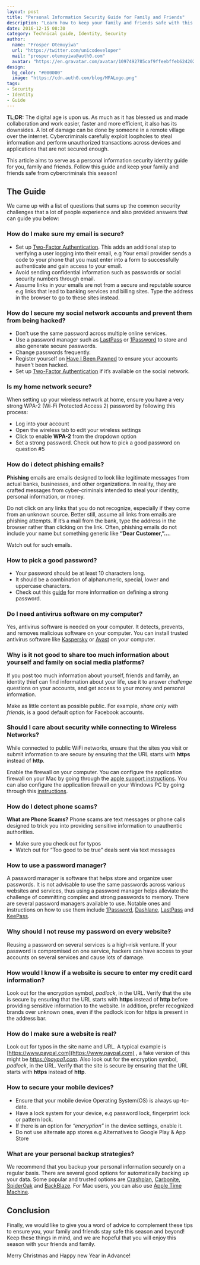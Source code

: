 ```yaml
---
layout: post
title: "Personal Information Security Guide for Family and Friends"
description: "Learn how to keep your family and friends safe with this personal information security identity guide"
date: 2016-12-15 08:30
category: Technical guide, Identity, Security
author:
  name: "Prosper Otemuyiwa"
  url: "https://twitter.com/unicodeveloper"
  mail: "prosper.otemuyiwa@auth0.com"
  avatar: "https://en.gravatar.com/avatar/1097492785caf9ffeebffeb624202d8f?s=200"
design:
  bg_color: "#000000"
  image: "https://cdn.auth0.com/blog/MFALogo.png"
tags:
- Security
- Identity
- Guide
---
```


**TL;DR:** The digital age is upon us. As much as it has blessed us and made collaboration and work easier, faster and more efficient, it also has its downsides. A lot of damage can be done by someone in a remote village over the internet. Cybercriminals carefully exploit loopholes to steal information and perform unauthorized transactions across devices and applications that are not secured enough.

This article aims to serve as a personal information security identity guide for you, family and friends. Follow this guide and keep your family and friends safe from cybercriminals this season!


## The Guide

We came up with a list of questions that sums up the common security challenges that a lot of people experience and also provided answers that can guide you below:

### How do I make sure my email is secure?

* Set up [Two-Factor Authentication](https://auth0.com/learn/two-factor-authentication/). This adds an additional step to verifying a user logging into their email, e.g Your email provider sends a code to your phone that you must enter into a form to successfully authenticate and gain access to your email.
* Avoid sending confidential information such as passwords or social security numbers through email.
* Assume links in your emails are not from a secure and reputable source e.g links that lead to banking services and billing sites. Type the address in the browser to go to these sites instead.

### How do I secure my social network accounts and prevent them from being hacked?

* Don’t use the same password across multiple online services.
* Use a password manager such as [LastPass](https://www.lastpass.com) or [1Password](https://1password.com) to store and also generate secure passwords.
* Change passwords frequently.
* Register yourself on [Have I Been Pawned](https://haveibeenpwned.com) to ensure your accounts haven't been hacked.
* Set up [Two-Factor Authentication](https://auth0.com/learn/two-factor-authentication) if it’s available on the social network.

### Is my home network secure?

When setting up your wireless network at home, ensure you have a very strong WPA-2 (Wi-Fi Protected Access 2) password by following this process:

* Log into your account
* Open the wireless tab to edit your wireless settings
* Click to enable **WPA-2** from the dropdown option
* Set a strong password. Check out how to pick a good password on question #5


### How do i detect phishing emails?

**Phishing** emails are emails designed to look like legitimate messages from actual banks, businesses, and other organizations. In reality, they are crafted messages from cyber-criminals intended to steal your identity, personal information, or money. 

Do not click on any links that you do not recognize, especially if they come from an unknown source. Better still, assume all links from emails are phishing attempts. If it’s a mail from the bank, type the address in the browser rather than clicking on the link. Often, phishing emails do not include your name but something generic like **“Dear Customer,”...**. 

Watch out for such emails.

### How to pick a good password?

* Your password should be at least 10 characters long.
* It should be a combination of alphanumeric, special, lower and uppercase characters.
* Check out this [guide](https://auth0.com/docs/connections/database/password-strength) for more information on defining a strong password.

### Do I need antivirus software on my computer?

Yes, antivirus software is needed on your computer. It detects, prevents, and removes malicious software on your computer. You can install trusted antivirus software like [Kaspersky](https://www.kaspersky.com) or [Avast](https://www.avast.com) on your computer.

### Why is it not good to share too much information about yourself and family on social media platforms?

If you post too much information about yourself, friends and family, an identity thief can find information about your life, use it to answer *challenge* questions on your accounts, and get access to your money and personal information.

Make as little content as possible public. For example, *share only with friends*, is a good default option for Facebook accounts.

### Should I care about security while connecting to Wireless Networks?

While connected to public WiFi networks, ensure that the sites you visit or submit  information to are secure by ensuring that the URL starts with **https** instead of **http**.

Enable the firewall on your computer. You can configure the application firewall on your Mac by going through the [apple support instructions](https://support.apple.com/en-ng/HT201642). You can also configure the application firewall on your Windows PC by going through this [instructions](https://goo.gl/CKKPcB).

### How do I detect phone scams?

**What are Phone Scams?** Phone scams are text messages or phone calls designed to trick you into providing sensitive information to unauthentic authorities. 

 * Make sure you check out for typos
 * Watch out for “Too good to be true” deals sent via text messages

### How to use a password manager?

A password manager is software that helps store and organize user passwords. It is not advisable to use the same passwords across various websites and services, thus using a password manager helps alleviate the challenge of committing complex and strong passwords to memory. There are several password managers available to use. Notable ones and instructions on how to use them include [1Password](http://www.businessinsider.com/1password-manager-how-to-2015-6), [Dashlane](https://blog.dashlane.com), [LastPass](https://lastpass.com/how-it-works) and [KeePass](http://keepass.info/help/base/firststeps.html).

### Why should I not reuse my password on every website?

Reusing a password on several services is a high-risk venture. If your password is compromised on one service, hackers can have access to your accounts on several services and cause lots of damage.

### How would I know if a website is secure to enter my credit card information?

Look out for the encryption symbol, *padlock*, in the URL. Verify that the site is secure by ensuring that the URL starts with **https** instead of **http** before providing sensitive information to the website. In addition, prefer recognized brands over unknown ones, even if the padlock icon for https is present in the address bar.

### How do I make sure a website is real?

Look out for typos in the site name and URL. A typical example is [https://www.paypal.com](https://www.paypal.com) , a fake version of this might be *https://paypa1.com*. Also look out for the encryption symbol, *padlock*, in the URL. Verify that the site is secure by ensuring that the URL starts with **https** instead of **http**.

### How to secure your mobile devices?

* Ensure that your mobile device Operating System(OS) is always up-to-date.
* Have a lock system for your device, e.g password lock, fingerprint lock or pattern lock.
* If there is an option for *“encryption”* in the device settings, enable it.
* Do not use alternate app stores e.g Alternatives to Google Play & App Store

### What are your personal backup strategies?

We recommend that you backup your personal information securely on a regular basis. There are several good options for automatically backing up your data. Some popular and trusted options are [Crashplan](https://www.crashplan.com), [Carbonite](https://www.carbonite.com), [SpiderOak](https://spideroak.com) and [BackBlaze](https://www.backblaze.com). For Mac users, you can also use [Apple Time Machine](https://support.apple.com/en-us/HT201250).


## Conclusion

Finally, we would like to give you a word of advice to complement these tips to ensure you, your family and friends stay safe this season and beyond! Keep these things in mind, and we are hopeful that you will enjoy this season with your friends and family.

Merry Christmas and Happy new Year in Advance!